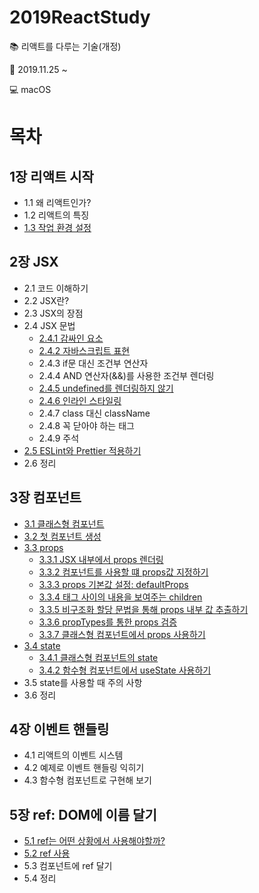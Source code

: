 # 2019ReactStudy
:books: 리액트를 다루는 기술(개정)

:date: 2019.11.25 ~

:computer: macOS  

#

# 목차

## 1장 리액트 시작
* 1.1 왜 리액트인가?
* 1.2 리액트의 특징
* [1.3 작업 환경 설정](https://github.com/Dangdang00/2019ReactStudy/issues/2)

## 2장 JSX
* 2.1 코드 이해하기
* 2.2 JSX란?
* 2.3 JSX의 장점
* 2.4 JSX 문법
  * [2.4.1 감싸인 요소](https://github.com/Dangdang00/2019ReactStudy/issues/4)
  * [2.4.2 자바스크립트 표현](https://github.com/Dangdang00/2019ReactStudy/issues/5)
  * 2.4.3 if문 대신 조건부 연산자
  * 2.4.4 AND 연산자(&&)를 사용한 조건부 렌더링
  * [2.4.5 undefined를 렌더링하지 않기](https://github.com/Dangdang00/2019ReactStudy/issues/6)
  * [2.4.6 인라인 스타일링](https://github.com/Dangdang00/2019ReactStudy/issues/7)
  * 2.4.7 class 대신 className
  * 2.4.8 꼭 닫아야 하는 태그
  * 2.4.9 주석
* [2.5 ESLint와 Prettier 적용하기](https://github.com/Dangdang00/2019ReactStudy/issues/8)
* 2.6 정리

## 3장 컴포넌트
* [3.1 클래스형 컴포넌트](https://github.com/Dangdang00/2019ReactStudy/issues/9)
* [3.2 첫 컴포넌트 생성](https://github.com/Dangdang00/2019ReactStudy/issues/10)
* [3.3 props](https://github.com/Dangdang00/2019ReactStudy/issues/11)
  * [3.3.1 JSX 내부에서 props 렌더링](https://github.com/Dangdang00/2019ReactStudy/issues/11)
  * [3.3.2 컴포넌트를 사용할 떄 props값 지정하기](https://github.com/Dangdang00/2019ReactStudy/issues/11)
  * [3.3.3 props 기본값 설정: defaultProps](https://github.com/Dangdang00/2019ReactStudy/issues/11)
  * [3.3.4 태그 사이의 내용을 보여주는 children](https://github.com/Dangdang00/2019ReactStudy/issues/11)
  * [3.3.5 비구조화 할당 문법을 통해 props 내부 값 추출하기](https://github.com/Dangdang00/2019ReactStudy/issues/11)
  * [3.3.6 propTypes를 통한 props 검증](https://github.com/Dangdang00/2019ReactStudy/issues/11)
  * [3.3.7 클래스형 컴포넌트에서 props 사용하기](https://github.com/Dangdang00/2019ReactStudy/issues/11)
* [3.4 state](https://github.com/Dangdang00/2019ReactStudy/issues/12)
  * [3.4.1 클래스형 컴포넌트의 state](https://github.com/Dangdang00/2019ReactStudy/issues/12)
  * [3.4.2 함수형 컴포넌트에서 useState 사용하기](https://github.com/Dangdang00/2019ReactStudy/issues/12)
* 3.5 state를 사용할 때 주의 사항
* 3.6 정리

## 4장 이벤트 핸들링
* 4.1 리액트의 이벤트 시스템
* 4.2 예제로 이벤트 핸들링 익히기
* 4.3 함수형 컴포넌트로 구현해 보기

## 5장 ref: DOM에 이름 달기
* [5.1 ref는 어떤 상황에서 사용해야할까?](https://github.com/Dangdang00/2019ReactStudy/issues/15)
* [5.2 ref 사용](https://github.com/Dangdang00/2019ReactStudy/issues/15)
* 5.3 컴포넌트에 ref 달기
* 5.4 정리
